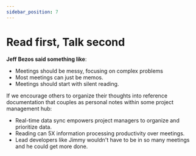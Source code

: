 ```yaml
---
sidebar_position: 7
---
```


# Read first, Talk second

**Jeff Bezos said something like**:

- Meetings should be messy, focusing on complex problems
- Most meetings can just be memos.
- Meetings should start with silent reading.

If we encourage others to organize their thoughts into reference documentation that couples as personal notes within some project management hub:

- Real-time data sync empowers project managers to organize and prioritize data.
- Reading can 5X information processing productivity over meetings.
- Lead developers like Jimmy wouldn't have to be in so many meetings and he could get more done.
